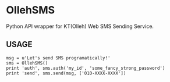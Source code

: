 # OllehSMS

Python API wrapper for KT(Olleh) Web SMS Sending Service.

## USAGE

    msg = u'Let's send SMS programatically!'
    sms = OllehSMS()
    print 'auth', sms.auth('my_id', 'some_fancy_strong_password')
    print 'send', sms.send(msg, ['010-XXXX-XXXX'])

